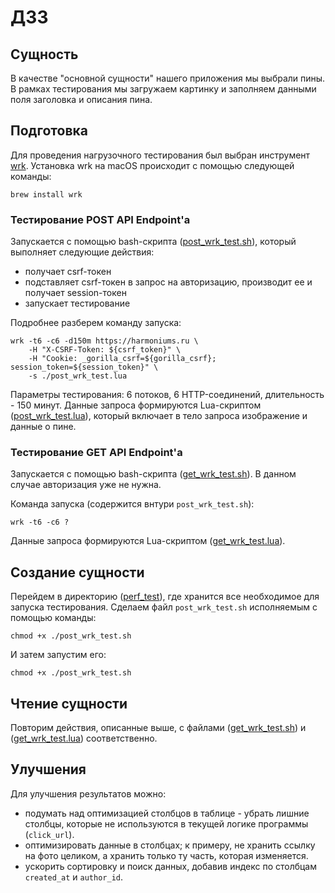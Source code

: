 # ДЗ3

## Сущность
В качестве "основной сущности" нашего приложения мы выбрали пины. В рамках тестирования мы загружаем картинку и заполняем данными поля заголовка и описания пина.

## Подготовка 
Для проведения нагрузочного тестирования был выбран инструмент [wrk](https://github.com/wg/wrk).
Установка wrk на macOS происходит с помощью следующей команды: 
```
brew install wrk
```

### Тестирование POST API Endpoint'а
Запускается с помощью bash-скрипта ([post_wrk_test.sh](https://github.com/go-park-mail-ru/2024_1_Harmonica/blob/har-148-add-dbms2/internal/repository/perf_test/post_wrk_test.sh)), который выполняет следующие действия:
 - получает csrf-токен
 - подставляет csrf-токен в запрос на авторизацию, производит ее и  получает session-токен
 - запускает тестирование

Подробнее разберем команду запуска:
```
wrk -t6 -c6 -d150m https://harmoniums.ru \
    -H "X-CSRF-Token: ${csrf_token}" \
    -H "Cookie: _gorilla_csrf=${gorilla_csrf}; session_token=${session_token}" \
    -s ./post_wrk_test.lua
```
Параметры тестирования: 6 потоков, 6 HTTP-соединений, длительность - 150 минут. 
Данные запроса формируются Lua-скриптом ([post_wrk_test.lua](https://github.com/go-park-mail-ru/2024_1_Harmonica/blob/har-148-add-dbms2/internal/repository/perf_test/post_wrk_test.lua)), который включает в тело запроса изображение и данные о пине.

### Тестирование GET API Endpoint'а
Запускается с помощью bash-скрипта ([get_wrk_test.sh](https://github.com/go-park-mail-ru/2024_1_Harmonica/blob/har-148-add-dbms2/internal/repository/perf_test/get_wrk_test.sh)). В данном случае авторизация уже не нужна.

Команда запуска (содержится внтури `post_wrk_test.sh`):
```
wrk -t6 -c6 ?
```
Данные запроса формируются Lua-скриптом ([get_wrk_test.lua](https://github.com/go-park-mail-ru/2024_1_Harmonica/blob/har-148-add-dbms2/internal/repository/perf_test/get_wrk_test.lua)).

## Создание сущности
Перейдем в директорию ([perf_test](https://github.com/go-park-mail-ru/2024_1_Harmonica/tree/har-148-add-dbms2/internal/repository/perf_test)), где хранится все необходимое для запуска тестирования.
Сделаем файл `post_wrk_test.sh` исполняемым с помощью команды:
```
chmod +x ./post_wrk_test.sh
```
И затем запустим его:
```
chmod +x ./post_wrk_test.sh
```
[//]: # (Сюда вставляем вывод команды)

## Чтение сущности
Повторим действия, описанные выше, с файлами ([get_wrk_test.sh](https://github.com/go-park-mail-ru/2024_1_Harmonica/blob/har-148-add-dbms2/internal/repository/perf_test/get_wrk_test.sh)) и ([get_wrk_test.lua](https://github.com/go-park-mail-ru/2024_1_Harmonica/blob/har-148-add-dbms2/internal/repository/perf_test/get_wrk_test.lua)) соответственно.

[//]: # (Сюда тоже тесты)

## Улучшения 

Для улучшения результатов можно: 
 - подумать над оптимизацией столбцов в таблице - убрать лишние столбцы, которые не используются в текущей логике программы (`click_url`).  
 - оптимизировать данные в столбцах; к примеру, не хранить ссылку на фото целиком, а хранить только ту часть, которая изменяется.
 - ускорить сортировку и поиск данных, добавив индекс по столбцам `created_at` и `author_id`.
